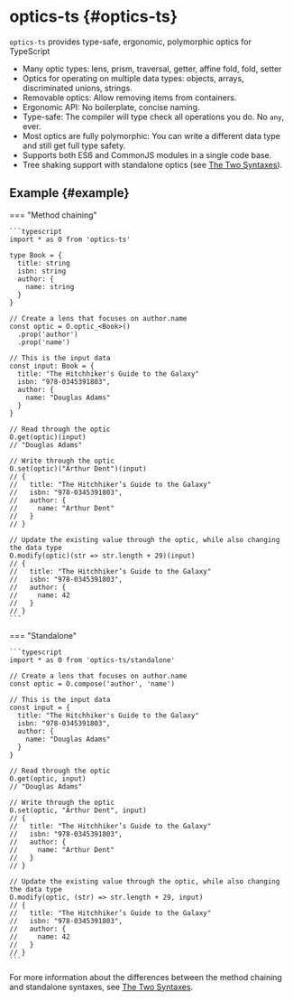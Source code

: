 # optics-ts {#optics-ts}

`optics-ts` provides type-safe, ergonomic, polymorphic optics for TypeScript

- Many optic types: lens, prism, traversal, getter, affine fold, fold, setter
- Optics for operating on multiple data types: objects, arrays, discriminated
  unions, strings.
- Removable optics: Allow removing items from containers.
- Ergonomic API: No boilerplate, concise naming.
- Type-safe: The compiler will type check all operations you do. No `any`, ever.
- Most optics are fully polymorphic: You can write a different data type and
  still get full type safety.
- Supports both ES6 and CommonJS modules in a single code base.
- Tree shaking support with standalone optics (see
  [The Two Syntaxes](two-syntaxes.md)).

## Example {#example}

=== "Method chaining"

    ```typescript
    import * as O from 'optics-ts'

    type Book = {
      title: string
      isbn: string
      author: {
        name: string
      }
    }

    // Create a lens that focuses on author.name
    const optic = O.optic_<Book>()
      .prop('author')
      .prop('name')

    // This is the input data
    const input: Book = {
      title: "The Hitchhiker's Guide to the Galaxy"
      isbn: "978-0345391803",
      author: {
        name: "Douglas Adams"
      }
    }

    // Read through the optic
    O.get(optic)(input)
    // "Douglas Adams"

    // Write through the optic
    O.set(optic)("Arthur Dent")(input)
    // {
    //   title: "The Hitchhiker’s Guide to the Galaxy"
    //   isbn: "978-0345391803",
    //   author: {
    //     name: "Arthur Dent"
    //   }
    // }

    // Update the existing value through the optic, while also changing the data type
    O.modify(optic)(str => str.length + 29)(input)
    // {
    //   title: "The Hitchhiker’s Guide to the Galaxy"
    //   isbn: "978-0345391803",
    //   author: {
    //     name: 42
    //   }
    // }
    ```

=== "Standalone"

    ```typescript
    import * as O from 'optics-ts/standalone'

    // Create a lens that focuses on author.name
    const optic = O.compose('author', 'name')

    // This is the input data
    const input = {
      title: "The Hitchhiker's Guide to the Galaxy"
      isbn: "978-0345391803",
      author: {
        name: "Douglas Adams"
      }
    }

    // Read through the optic
    O.get(optic, input)
    // "Douglas Adams"

    // Write through the optic
    O.set(optic, "Arthur Dent", input)
    // {
    //   title: "The Hitchhiker’s Guide to the Galaxy"
    //   isbn: "978-0345391803",
    //   author: {
    //     name: "Arthur Dent"
    //   }
    // }

    // Update the existing value through the optic, while also changing the data type
    O.modify(optic, (str) => str.length + 29, input)
    // {
    //   title: "The Hitchhiker’s Guide to the Galaxy"
    //   isbn: "978-0345391803",
    //   author: {
    //     name: 42
    //   }
    // }
    ```

For more information about the differences between the method chaining and
standalone syntaxes, see [The Two Syntaxes](two-syntaxes.md).
